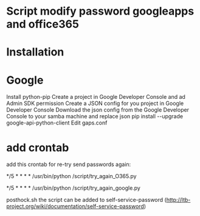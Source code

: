 Script modify password googleapps and office365
====

Installation
======

Google
=========
Install python-pip
Create a project in Google Developer Console and ad Admin SDK permission
Create a JSON config for you project in Google Developer Console
Download the json config from the Google Developer Console to your samba machine and replace json
pip install --upgrade google-api-python-client
Edit gaps.conf 

add crontab
====
add this crontab for re-try send passwords again:

*/5 * * * * /usr/bin/python /script/try_again_O365.py

*/5 * * * * /usr/bin/python /script/try_again_google.py

posthock.sh the script can be added to self-service-password (http://ltb-project.org/wiki/documentation/self-service-password)
